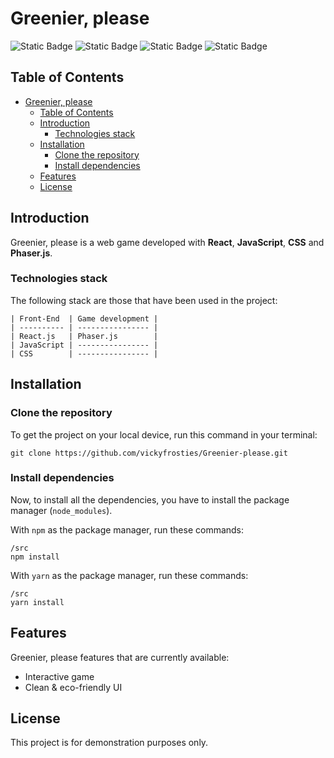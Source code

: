 # Greenier, please

![Static Badge](https://img.shields.io/badge/react-grey?style=for-the-badge&logo=react)
![Static Badge](https://img.shields.io/badge/javascript-F7DF1E?style=for-the-badge&logo=javascript&logoColor=white)
![Static Badge](https://img.shields.io/badge/css-663399?style=for-the-badge&logo=css&logoColor=white)
![Static Badge](https://cdn.phaser.io/images/logo/phaser-pixel-small-flat.png)

## Table of Contents

- [Greenier, please](#greenier-please)
  - [Table of Contents](#table-of-contents)
  - [Introduction](#introduction)
    - [Technologies stack](#technologies-stack)
  - [Installation](#installation)
    - [Clone the repository](#clone-the-repository)
    - [Install dependencies](#install-dependencies)
  - [Features](#features)
  - [License](#license)

## Introduction

Greenier, please is a web game developed with **React**, **JavaScript**, **CSS** and **Phaser.js**.

### Technologies stack

The following stack are those that have been used in the project:

```
| Front-End  | Game development |
| ---------- | ---------------- |
| React.js   | Phaser.js        |
| JavaScript | ---------------- |
| CSS        | ---------------- |
```

## Installation

### Clone the repository

To get the project on your local device, run this command in your terminal:

```
git clone https://github.com/vickyfrosties/Greenier-please.git
```

### Install dependencies

Now, to install all the dependencies, you have to install the package manager (`node_modules`).

With `npm` as the package manager, run these commands:

```
/src
npm install
```

With `yarn` as the package manager, run these commands:

```
/src
yarn install
```

## Features

Greenier, please features that are currently available:

- Interactive game
- Clean & eco-friendly UI

## License

This project is for demonstration purposes only.
